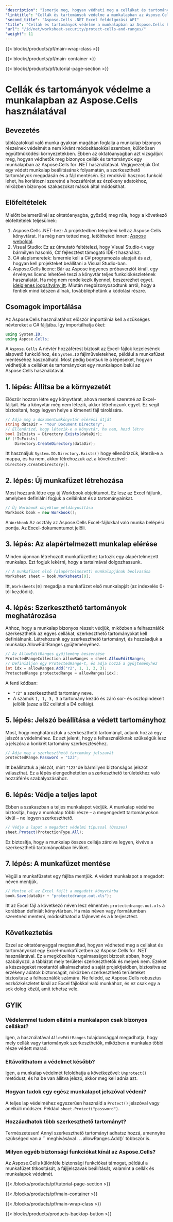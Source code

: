 ```yaml
---
"description": "Ismerje meg, hogyan védheti meg a cellákat és tartományokat egy Excel-munkafüzetben az Aspose.Cells for .NET használatával. Kövesse ezt a lépésenkénti útmutatót a táblázatai biztonságossá tételéhez."
"linktitle": "Cellák és tartományok védelme a munkalapban az Aspose.Cells használatával"
"second_title": "Aspose.Cells .NET Excel feldolgozási API"
"title": "Cellák és tartományok védelme a munkalapban az Aspose.Cells használatával"
"url": "/id/net/worksheet-security/protect-cells-and-ranges/"
"weight": 11
---
```


{{< blocks/products/pf/main-wrap-class >}}

{{< blocks/products/pf/main-container >}}

{{< blocks/products/pf/tutorial-page-section >}}

# Cellák és tartományok védelme a munkalapban az Aspose.Cells használatával

## Bevezetés
táblázatokkal való munka gyakran magában foglalja a munkalap bizonyos részeinek védelmét a nem kívánt módosításokkal szemben, különösen együttműködési környezetekben. Ebben az oktatóanyagban azt vizsgáljuk meg, hogyan védhetők meg bizonyos cellák és tartományok egy munkalapban az Aspose.Cells for .NET használatával. Végigvezetjük Önt egy védett munkalap beállításának folyamatán, a szerkeszthető tartományok megadásán és a fájl mentésén. Ez rendkívül hasznos funkció lehet, ha korlátozni szeretné a hozzáférést az érzékeny adatokhoz, miközben bizonyos szakaszokat mások által módosíthat.
## Előfeltételek
Mielőtt belemerülnél az oktatóanyagba, győződj meg róla, hogy a következő előfeltételek teljesülnek:
1. Aspose.Cells .NET-hez: A projektedben telepíteni kell az Aspose.Cells könyvtárat. Ha még nem tetted meg, letöltheted innen: [Aspose weboldal](https://releases.aspose.com/cells/net/).
2. Visual Studio: Ez az útmutató feltételezi, hogy Visual Studio-t vagy bármilyen hasonló, C# fejlesztést támogató IDE-t használsz.
3. C# alapismeretek: Ismernie kell a C# programozás alapjait és azt, hogyan kell projekteket beállítani a Visual Studio-ban.
4. Aspose.Cells licenc: Bár az Aspose ingyenes próbaverziót kínál, egy érvényes licenc lehetővé teszi a könyvtár teljes funkciókészletének használatát. Ha még nem rendelkezik ilyennel, beszerezhet egyet. [ideiglenes jogosítvány itt](https://purchase.aspose.com/temporary-license/).
Miután megbizonyosodtunk arról, hogy a fentiek mind készen állnak, továbbléphetünk a kódolási részre.
## Csomagok importálása
Az Aspose.Cells használatához először importálnia kell a szükséges névtereket a C# fájljába. Így importálhatja őket:
```csharp
using System.IO;
using Aspose.Cells;
```
A `Aspose.Cells` A névtér hozzáférést biztosít az Excel-fájlok kezelésének alapvető funkcióihoz, és `System.IO` fájlműveletekhez, például a munkafüzet mentéséhez használható.
Most pedig bontsuk le a lépéseket, hogyan védhetjük a cellákat és tartományokat egy munkalapon belül az Aspose.Cells használatával.
## 1. lépés: Állítsa be a környezetét
Először hozzon létre egy könyvtárat, ahová menteni szeretné az Excel-fájljait. Ha a könyvtár még nem létezik, akkor létrehozunk egyet. Ez segít biztosítani, hogy legyen helye a kimeneti fájl tárolására.
```csharp
// Adja meg a dokumentumkönyvtár elérési útját
string dataDir = "Your Document Directory";
// Ellenőrizd, hogy létezik-e a könyvtár, ha nem, hozd létre
bool IsExists = Directory.Exists(dataDir);
if (!IsExists)
    Directory.CreateDirectory(dataDir);
```
Itt használjuk `System.IO.Directory.Exists()` hogy ellenőrizzük, létezik-e a mappa, és ha nem, akkor létrehozzuk azt a következővel: `Directory.CreateDirectory()`.
## 2. lépés: Új munkafüzet létrehozása
Most hozzunk létre egy új Workbook objektumot. Ez lesz az Excel fájlunk, amelyben definiálni fogjuk a celláinkat és a tartományainkat.
```csharp
// Új Workbook objektum példányosítása
Workbook book = new Workbook();
```
A `Workbook` Az osztály az Aspose.Cells Excel-fájlokkal való munka belépési pontja. Az Excel-dokumentumot jelöli.
## 3. lépés: Az alapértelmezett munkalap elérése
Minden újonnan létrehozott munkafüzethez tartozik egy alapértelmezett munkalap. Ezt fogjuk lekérni, hogy a tartalmával dolgozhassunk.
```csharp
// A munkafüzet első (alapértelmezett) munkalapjának beolvasása
Worksheet sheet = book.Worksheets[0];
```
Itt, `Worksheets[0]` megadja a munkafüzet első munkalapját (az indexelés 0-tól kezdődik).
## 4. lépés: Szerkeszthető tartományok meghatározása
Ahhoz, hogy a munkalap bizonyos részeit védjük, miközben a felhasználók szerkeszthetik az egyes cellákat, szerkeszthető tartományokat kell definiálnunk. Létrehozunk egy szerkeszthető tartományt, és hozzáadjuk a munkalap AllowEditRanges gyűjteményéhez.
```csharp
// Az AllowEditRanges gyűjtemény beszerzése
ProtectedRangeCollection allowRanges = sheet.AllowEditRanges;
// Definiáljon egy ProtectedRange-t, és adja hozzá a gyűjteményhez
int idx = allowRanges.Add("r2", 1, 1, 3, 3);
ProtectedRange protectedRange = allowRanges[idx];
```
A fenti kódban:
- `"r2"` a szerkeszthető tartomány neve.
- A számok `1, 1, 3, 3` a tartomány kezdő és záró sor- és oszlopindexeit jelölik (azaz a B2 cellától a D4 celláig).
## 5. lépés: Jelszó beállítása a védett tartományhoz
Most, hogy meghatároztuk a szerkeszthető tartományt, adjunk hozzá egy jelszót a védelméhez. Ez azt jelenti, hogy a felhasználóknak szükségük lesz a jelszóra a konkrét tartomány szerkesztéséhez.
```csharp
// Adja meg a szerkeszthető tartomány jelszavát
protectedRange.Password = "123";
```
Itt beállítottuk a jelszót, mint `"123"`de bármilyen biztonságos jelszót választhat. Ez a lépés elengedhetetlen a szerkeszthető területekhez való hozzáférés szabályozásához.
## 6. lépés: Védje a teljes lapot
Ebben a szakaszban a teljes munkalapot védjük. A munkalap védelme biztosítja, hogy a munkalap többi része – a megengedett tartományokon kívül – ne legyen szerkeszthető.
```csharp
// Védje a lapot a megadott védelmi típussal (Összes)
sheet.Protect(ProtectionType.All);
```
Ez biztosítja, hogy a munkalap összes cellája zárolva legyen, kivéve a szerkeszthető tartományokban lévőket.
## 7. lépés: A munkafüzet mentése
Végül a munkafüzetet egy fájlba mentjük. A védett munkalapot a megadott néven mentjük.
```csharp
// Mentse el az Excel fájlt a megadott könyvtárba
book.Save(dataDir + "protectedrange.out.xls");
```
Itt az Excel fájl a következő néven lesz elmentve: `protectedrange.out.xls` a korábban definiált könyvtárban. Ha más néven vagy formátumban szeretnéd menteni, módosíthatod a fájlnevet és a kiterjesztést.
## Következtetés
Ezzel az oktatóanyaggal megtanultad, hogyan védheted meg a cellákat és tartományokat egy Excel-munkafüzetben az Aspose.Cells for .NET használatával. Ez a megközelítés rugalmasságot biztosít abban, hogy szabályozd, a táblázat mely területei szerkeszthetők és melyek nem. Ezeket a készségeket mostantól alkalmazhatod a saját projektjeidben, biztosítva az érzékeny adatok biztonságát, miközben szerkeszthető területeket biztosítasz a felhasználók számára.
Ne feledd, az Aspose.Cells robusztus eszközkészletet kínál az Excel fájlokkal való munkához, és ez csak egy a sok dolog közül, amit tehetsz vele. 
## GYIK
### Védelemmel tudom ellátni a munkalapon csak bizonyos cellákat?
Igen, a használatával `AllowEditRanges` tulajdonsággal megadhatja, hogy mely cellák vagy tartományok szerkeszthetők, miközben a munkalap többi része védett marad.
### Eltávolíthatom a védelmet később?
Igen, a munkalap védelmét feloldhatja a következővel: `Unprotect()` metódust, és ha be van állítva jelszó, akkor meg kell adnia azt.
### Hogyan tudok egy egész munkalapot jelszóval védeni?
A teljes lap védelméhez egyszerűen használd a `Protect()` jelszóval vagy anélküli módszer. Például `sheet.Protect("password")`.
### Hozzáadhatok több szerkeszthető tartományt?
Természetesen! Annyi szerkeszthető tartományt adhatsz hozzá, amennyire szükséged van a `` meghívásával` ... `allowRanges.Add()` többször is.
### Milyen egyéb biztonsági funkciókat kínál az Aspose.Cells?
Az Aspose.Cells különféle biztonsági funkciókat támogat, például a munkafüzet titkosítását, a fájljelszavak beállítását, valamint a cellák és munkalapok védelmét.

{{< /blocks/products/pf/tutorial-page-section >}}

{{< /blocks/products/pf/main-container >}}

{{< /blocks/products/pf/main-wrap-class >}}

{{< blocks/products/products-backtop-button >}}